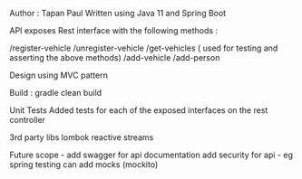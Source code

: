 Author : Tapan Paul
Written using Java 11 and Spring Boot

API exposes Rest interface with the following methods :

/register-vehicle
/unregister-vehicle
/get-vehicles ( used for testing and asserting the above methods)
/add-vehicle
/add-person

Design using MVC pattern

Build :
gradle clean build

Unit Tests
Added tests for each of the exposed interfaces on the rest controller

3rd party libs
lombok
reactive streams

Future scope -
add swagger for api documentation
add security for api - eg spring
testing can add mocks (mockito)